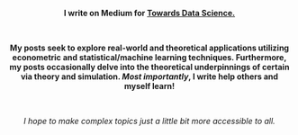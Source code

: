 <center>

**I write on Medium for [Towards Data Science.](https://medium.com/@jakepenzak)**

<br/>

**My posts seek to explore real-world and theoretical applications utilizing econometric and statistical/machine learning techniques. Furthermore, my posts occasionally delve into the theoretical underpinnings of certain via theory and simulation. *Most importantly*, I write help others and myself learn!**

<br/>

*I hope to make complex topics just a little bit more accessible to all.*

</center>